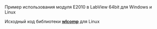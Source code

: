 Пример использования модуля E2010 в LabView 64bit для Windows и Linux

Исходный код библиотеки **[wlcomp]** для Linux

[wlcomp]: https://github.com/RAA80/python-lcomp/tree/main/addon
